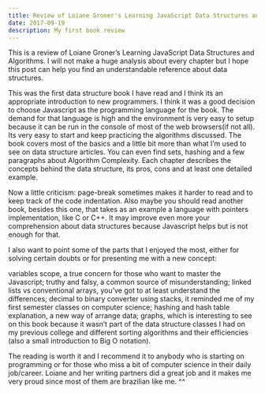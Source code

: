 ```yaml
---
title: Review of Loiane Groner's Learning JavaScript Data Structures and Algorithms
date: 2017-09-19
description: My first book review
---
```

This is a review of Loiane Groner’s Learning JavaScript Data Structures and Algorithms. I will not make a huge analysis about every chapter but I hope this post can help you find an understandable reference about data structures.

This was the first data structure book I have read and I think its an appropriate introduction to new programmers. I think it was a good decision to choose Javascript as the programming language for the book. The demand for that language is high and the environment is very easy to setup because it can be run in the console of most of the web browsers(if not all). Its very easy to start and keep practicing the algorithms discussed. The book covers most of the basics and a little bit more than what I’m used to see on data structure articles. You can even find sets, hashing and a few paragraphs about Algorithm Complexity. Each chapter describes the concepts behind the data structure, its pros, cons and at least one detailed example.

Now a little criticism: page-break sometimes makes it harder to read and to keep track of the code indentation. Also maybe you should read another book, besides this one, that takes as an example a language with pointers implementation, like C or C++. It may improve even more your comprehension about data structures because Javascript helps but is not enough for that.

I also want to point some of the parts that I enjoyed the most, either for solving certain doubts or for presenting me with a new concept:

variables scope, a true concern for those who want to master the Javascript;
truthy and falsy, a common source of misunderstanding;
linked lists vs conventional arrays, you’ve got to at least understand the differences;
decimal to binary converter using stacks, it reminded me of my first semester classes on computer science;
hashing and hash table explanation, a new way of arrange data;
graphs, which is interesting to see on this book because it wasn’t part of the data structure classes I had on my previous college and
different sorting algorithms and their efficiencies (also a small introduction to Big O notation).

The reading is worth it and I recommend it to anybody who is starting on programming or for those who miss a bit of computer science in their daily job/career.
Loiane and her writing partners did a great job and it makes me very proud since most of them are brazilian like me. ^^